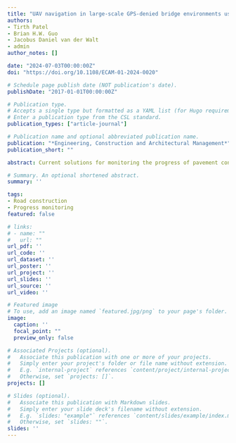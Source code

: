 ```yaml
---
title: "UAV navigation in large-scale GPS-denied bridge environments using fiducial marker-corrected stereo visual-inertial localisation"
authors:
- Tirth Patel
- Brian H.W. Guo
- Jacobus Daniel van der Walt
- admin
author_notes: []

date: "2024-07-03T00:00:00Z"
doi: "https://doi.org/10.1108/ECAM-01-2024-0020"

# Schedule page publish date (NOT publication's date).
publishDate: "2017-01-01T00:00:00Z"

# Publication type.
# Accepts a single type but formatted as a YAML list (for Hugo requirements).
# Enter a publication type from the CSL standard.
publication_types: ["article-journal"]

# Publication name and optional abbreviated publication name.
publication: "*Engineering, Construction and Architectural Management*"
publication_short: ""

abstract: Current solutions for monitoring the progress of pavement construction (such as collecting, processing and analysing data) are inefficient, labour-intensive, time-consuming, tedious and error-prone. In this study, an automated solution proposes sensors prototype mounted unmanned ground vehicle (UGV) for data collection, an LSTM classifier for road layer detection, the integrated algorithm for as-built progress calculation and web-based as-built reporting. The crux of the proposed solution, the road layer detection model, is proposed to develop from the layer change detection model and rule-based reasoning. In the beginning, data were gathered using a UGV with a laser ToF (time-of-flight) distance sensor, accelerometer, gyroscope and GPS sensor in a controlled environment. The long short-term memory (LSTM) algorithm was utilised on acquired data to develop a classifier model for layer change detection, such as layer not changed, layer up and layer down. In controlled environment experiments, the classification of road layer changes achieved 94.35% test accuracy with 14.05% loss. Subsequently, the proposed approach, including the layer detection model, as-built measurement algorithm and reporting, was successfully implemented with a real case study to test the robustness of the model and measure the as-built progress. The implementation of the proposed framework can allow continuous, real-time monitoring of road construction projects, eliminating the need for manual, time-consuming methods. This study will potentially help the construction industry in the real time decision-making process of construction progress monitoring and controlling action. This first novel approach marks the first utilization of sensors mounted UGV for monitoring road construction progress, filling a crucial research gap in incremental and segment-wise construction monitoring and offering a solution that addresses challenges faced by Unmanned Aerial Vehicles (UAVs) and 3D reconstruction. Utilizing UGVs offers advantages like cost-effectiveness, safety and operational flexibility in no-fly zones.

# Summary. An optional shortened abstract.
summary: ''

tags:
- Road construction
- Progress monitoring
featured: false

# links:
# - name: ""
#   url: ""
url_pdf: ''
url_code: ''
url_dataset: ''
url_poster: ''
url_project: ''
url_slides: ''
url_source: ''
url_video: ''

# Featured image
# To use, add an image named `featured.jpg/png` to your page's folder. 
image:
  caption: ''
  focal_point: ""
  preview_only: false

# Associated Projects (optional).
#   Associate this publication with one or more of your projects.
#   Simply enter your project's folder or file name without extension.
#   E.g. `internal-project` references `content/project/internal-project/index.md`.
#   Otherwise, set `projects: []`.
projects: []

# Slides (optional).
#   Associate this publication with Markdown slides.
#   Simply enter your slide deck's filename without extension.
#   E.g. `slides: "example"` references `content/slides/example/index.md`.
#   Otherwise, set `slides: ""`.
slides: ''
---
```


